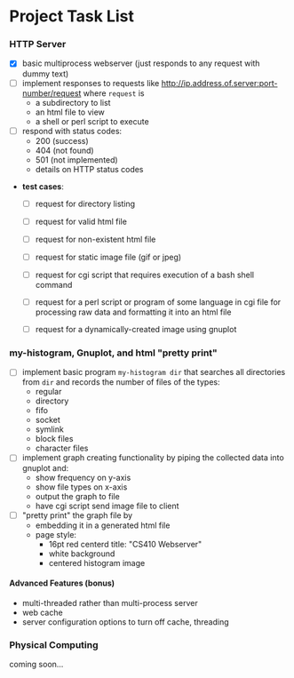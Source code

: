 # Project Task List

### HTTP Server
- [x] basic multiprocess webserver (just responds to any request with dummy text)
- [ ] implement responses to requests like http://ip.address.of.server:port-number/request where `request` is
    * a subdirectory to list
    * an html file to view
    * a shell or perl script to execute
- [ ] respond with status codes:
    * 200 (success)
    * 404 (not found)
    * 501 (not implemented)
    * details on HTTP status codes
* **test cases**:
    - [ ] request for directory listing
    - [ ] request for valid html file
    - [ ] request for non-existent html file
    - [ ] request for static image file (gif or jpeg)
    - [ ] request for cgi script that requires execution of a bash shell command
    - [ ] request for a perl script or program of some language in cgi file for processing raw data and formatting it into an html file
    - [ ] request for a dynamically-created image using gnuplot


### my-histogram, Gnuplot, and html "pretty print"
- [ ] implement basic program `my-histogram dir` that searches all directories from `dir` and records the number of files of the types:
    * regular
    * directory
    * fifo
    * socket
    * symlink
    * block files
    * character files
- [ ] implement graph creating functionality by piping the collected data into gnuplot and:
    * show frequency on y-axis
    * show file types on x-axis
    * output the graph to file
    * have cgi script send image file to client
- [ ] "pretty print" the graph file by
    * embedding it in a generated html file
    * page style:
        * 16pt red centerd title: "CS410 Webserver"
        * white background
        * centered histogram image

#### Advanced Features (bonus)
* multi-threaded rather than multi-process server
* web cache
* server configuration options to turn off cache, threading

### Physical Computing
coming soon...
